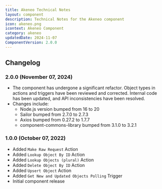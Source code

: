 ```yaml
---
title: Akeneo Technical Notes
layout: component
description: Technical Notes for the Akeneo component
icon: akeneo.png
icontext: Akeneo Component
category: akeneo
updatedDate: 2024-11-07
ComponentVersion: 2.0.0
---
```

## Changelog

### 2.0.0 (November 07, 2024)

* The component has undergone a significant refactor. Object types in actions and triggers have been reviewed and corrected. Internal code has been updated, and API inconsistencies have been resolved.
* Changes include:
  * Node.js version bumped from 16 to 20
  * Sailor bumped from 2.7.0 to 2.7.3
  * Axios bumped from 0.27.2 to 1.7.7
  * component-commons-library bumped from 3.1.0 to 3.2.1

### 1.0.0 (October 07, 2022)

* Added `Make Raw Request` Action
* Added `Lookup Object By ID` Action
* Added `Lookup Objects (plural)` Action
* Added `Delete Object By ID` Action
* Added `Upsert Object` Action
* Added `Get New and Updated Objects Polling` Trigger
* Initial component release
